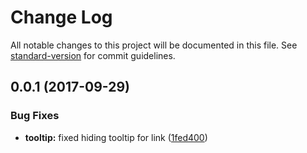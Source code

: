 # Change Log

All notable changes to this project will be documented in this file. See [standard-version](https://github.com/conventional-changelog/standard-version) for commit guidelines.

<a name="0.0.1"></a>
## 0.0.1 (2017-09-29)


### Bug Fixes

* **tooltip:** fixed hiding tooltip for link ([1fed400](https://lasalefamine/quill-shady/commits/1fed400))
